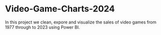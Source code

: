 # Video-Game-Charts-2024
In this project we clean, expore and visualize the sales of video games from 1977 through to 2023 using Power BI. 
